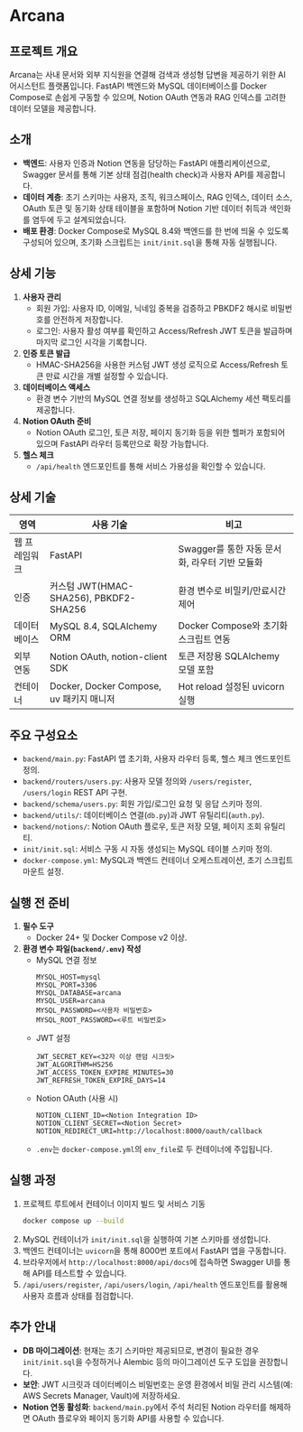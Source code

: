 # Arcana

## 프로젝트 개요
Arcana는 사내 문서와 외부 지식원을 연결해 검색과 생성형 답변을 제공하기 위한 AI 어시스턴트 플랫폼입니다. FastAPI 백엔드와 MySQL 데이터베이스를 Docker Compose로 손쉽게 구동할 수 있으며, Notion OAuth 연동과 RAG 인덱스를 고려한 데이터 모델을 제공합니다.

## 소개
- **백엔드**: 사용자 인증과 Notion 연동을 담당하는 FastAPI 애플리케이션으로, Swagger 문서를 통해 기본 상태 점검(health check)과 사용자 API를 제공합니다.
- **데이터 계층**: 초기 스키마는 사용자, 조직, 워크스페이스, RAG 인덱스, 데이터 소스, OAuth 토큰 및 동기화 상태 테이블을 포함하며 Notion 기반 데이터 취득과 색인화를 염두에 두고 설계되었습니다.
- **배포 환경**: Docker Compose로 MySQL 8.4와 백엔드를 한 번에 띄울 수 있도록 구성되어 있으며, 초기화 스크립트는 `init/init.sql`을 통해 자동 실행됩니다.

## 상세 기능
1. **사용자 관리**
   - 회원 가입: 사용자 ID, 이메일, 닉네임 중복을 검증하고 PBKDF2 해시로 비밀번호를 안전하게 저장합니다.
   - 로그인: 사용자 활성 여부를 확인하고 Access/Refresh JWT 토큰을 발급하며 마지막 로그인 시각을 기록합니다.
2. **인증 토큰 발급**
   - HMAC-SHA256을 사용한 커스텀 JWT 생성 로직으로 Access/Refresh 토큰 만료 시간을 개별 설정할 수 있습니다.
3. **데이터베이스 액세스**
   - 환경 변수 기반의 MySQL 연결 정보를 생성하고 SQLAlchemy 세션 팩토리를 제공합니다.
4. **Notion OAuth 준비**
   - Notion OAuth 로그인, 토큰 저장, 페이지 동기화 등을 위한 헬퍼가 포함되어 있으며 FastAPI 라우터 등록만으로 확장 가능합니다.
5. **헬스 체크**
   - `/api/health` 엔드포인트를 통해 서비스 가용성을 확인할 수 있습니다.

## 상세 기술
| 영역 | 사용 기술 | 비고 |
| --- | --- | --- |
| 웹 프레임워크 | FastAPI | Swagger를 통한 자동 문서화, 라우터 기반 모듈화 |
| 인증 | 커스텀 JWT(HMAC-SHA256), PBKDF2-SHA256 | 환경 변수로 비밀키/만료시간 제어 |
| 데이터베이스 | MySQL 8.4, SQLAlchemy ORM | Docker Compose와 초기화 스크립트 연동 |
| 외부 연동 | Notion OAuth, notion-client SDK | 토큰 저장용 SQLAlchemy 모델 포함 |
| 컨테이너 | Docker, Docker Compose, uv 패키지 매니저 | Hot reload 설정된 uvicorn 실행 |

## 주요 구성요소
- `backend/main.py`: FastAPI 앱 초기화, 사용자 라우터 등록, 헬스 체크 엔드포인트 정의.
- `backend/routers/users.py`: 사용자 모델 정의와 `/users/register`, `/users/login` REST API 구현.
- `backend/schema/users.py`: 회원 가입/로그인 요청 및 응답 스키마 정의.
- `backend/utils/`: 데이터베이스 연결(`db.py`)과 JWT 유틸리티(`auth.py`).
- `backend/notions/`: Notion OAuth 플로우, 토큰 저장 모델, 페이지 조회 유틸리티.
- `init/init.sql`: 서비스 구동 시 자동 생성되는 MySQL 테이블 스키마 정의.
- `docker-compose.yml`: MySQL과 백엔드 컨테이너 오케스트레이션, 초기 스크립트 마운트 설정.

## 실행 전 준비
1. **필수 도구**
   - Docker 24+ 및 Docker Compose v2 이상.
2. **환경 변수 파일(`backend/.env`) 작성**
   - MySQL 연결 정보
     ```env
     MYSQL_HOST=mysql
     MYSQL_PORT=3306
     MYSQL_DATABASE=arcana
     MYSQL_USER=arcana
     MYSQL_PASSWORD=<사용자 비밀번호>
     MYSQL_ROOT_PASSWORD=<루트 비밀번호>
     ```
   - JWT 설정
     ```env
     JWT_SECRET_KEY=<32자 이상 랜덤 시크릿>
     JWT_ALGORITHM=HS256
     JWT_ACCESS_TOKEN_EXPIRE_MINUTES=30
     JWT_REFRESH_TOKEN_EXPIRE_DAYS=14
     ```
   - Notion OAuth (사용 시)
     ```env
     NOTION_CLIENT_ID=<Notion Integration ID>
     NOTION_CLIENT_SECRET=<Notion Secret>
     NOTION_REDIRECT_URI=http://localhost:8000/oauth/callback
     ```
   - `.env`는 `docker-compose.yml`의 `env_file`로 두 컨테이너에 주입됩니다.

## 실행 과정
1. 프로젝트 루트에서 컨테이너 이미지 빌드 및 서비스 기동
   ```bash
   docker compose up --build
   ```
2. MySQL 컨테이너가 `init/init.sql`을 실행하여 기본 스키마를 생성합니다.
3. 백엔드 컨테이너는 `uvicorn`을 통해 8000번 포트에서 FastAPI 앱을 구동합니다.
4. 브라우저에서 `http://localhost:8000/api/docs`에 접속하면 Swagger UI를 통해 API를 테스트할 수 있습니다.
5. `/api/users/register`, `/api/users/login`, `/api/health` 엔드포인트를 활용해 사용자 흐름과 상태를 점검합니다.

## 추가 안내
- **DB 마이그레이션**: 현재는 초기 스키마만 제공되므로, 변경이 필요한 경우 `init/init.sql`을 수정하거나 Alembic 등의 마이그레이션 도구 도입을 권장합니다.
- **보안**: JWT 시크릿과 데이터베이스 비밀번호는 운영 환경에서 비밀 관리 시스템(예: AWS Secrets Manager, Vault)에 저장하세요.
- **Notion 연동 활성화**: `backend/main.py`에서 주석 처리된 Notion 라우터를 해제하면 OAuth 플로우와 페이지 동기화 API를 사용할 수 있습니다.
